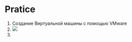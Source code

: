 # Pratice
1. Создание Виртуальной машины с помощью VMware
2. ![](http://i.imgur.com/uyYJuNf.png)
3. 
